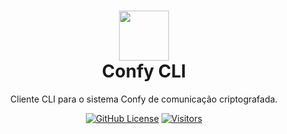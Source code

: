 <h1 align="center">
  <a href="https://github.com/confy-security/server" target="_blank" rel="noopener noreferrer">
    <picture>
      <img width="80" src="https://github.com/confy-security/assets/blob/main/img/confy-app-icon.png?raw=true">
    </picture>
  </a>
  <br>
  Confy CLI
</h1>

<p align="center">Cliente CLI para o sistema Confy de comunicação criptografada.</p>

<div align="center">

[![GitHub License](https://img.shields.io/github/license/confy-security/cli?color=blue
)](/LICENSE)
[![Visitors](https://api.visitorbadge.io/api/visitors?path=confy-security%2Fcli&label=repository%20visits&countColor=%231182c3&style=flat)](https://github.com/confy-security/cli)
  
</div>
